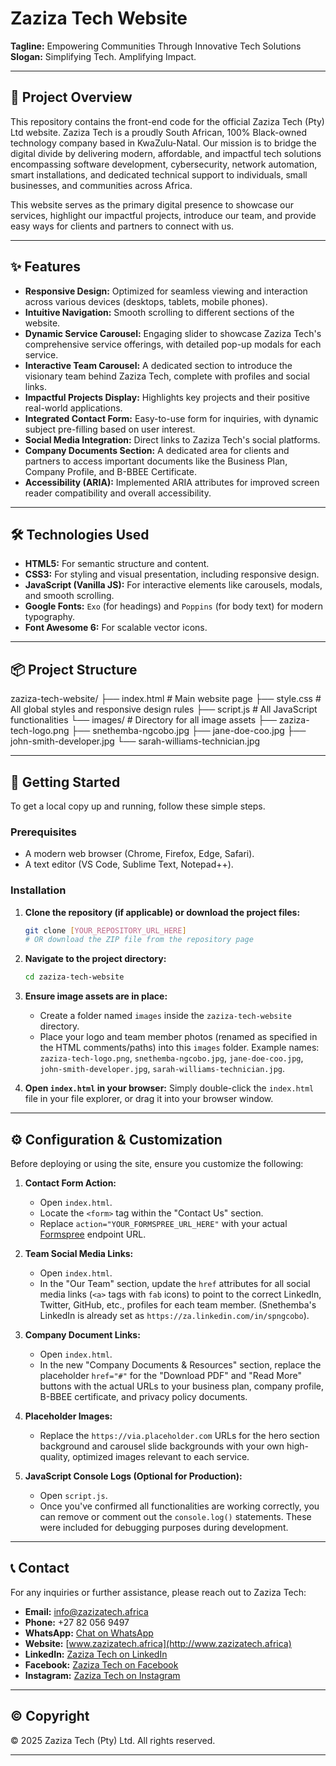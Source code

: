 # Zaziza Tech Website

**Tagline:** Empowering Communities Through Innovative Tech Solutions
**Slogan:** Simplifying Tech. Amplifying Impact.

---

## 🚀 Project Overview

This repository contains the front-end code for the official Zaziza Tech (Pty) Ltd website. Zaziza Tech is a proudly South African, 100% Black-owned technology company based in KwaZulu-Natal. Our mission is to bridge the digital divide by delivering modern, affordable, and impactful tech solutions encompassing software development, cybersecurity, network automation, smart installations, and dedicated technical support to individuals, small businesses, and communities across Africa.

This website serves as the primary digital presence to showcase our services, highlight our impactful projects, introduce our team, and provide easy ways for clients and partners to connect with us.

---

## ✨ Features

* **Responsive Design:** Optimized for seamless viewing and interaction across various devices (desktops, tablets, mobile phones).
* **Intuitive Navigation:** Smooth scrolling to different sections of the website.
* **Dynamic Service Carousel:** Engaging slider to showcase Zaziza Tech's comprehensive service offerings, with detailed pop-up modals for each service.
* **Interactive Team Carousel:** A dedicated section to introduce the visionary team behind Zaziza Tech, complete with profiles and social links.
* **Impactful Projects Display:** Highlights key projects and their positive real-world applications.
* **Integrated Contact Form:** Easy-to-use form for inquiries, with dynamic subject pre-filling based on user interest.
* **Social Media Integration:** Direct links to Zaziza Tech's social platforms.
* **Company Documents Section:** A dedicated area for clients and partners to access important documents like the Business Plan, Company Profile, and B-BBEE Certificate.
* **Accessibility (ARIA):** Implemented ARIA attributes for improved screen reader compatibility and overall accessibility.

---

## 🛠️ Technologies Used

* **HTML5:** For semantic structure and content.
* **CSS3:** For styling and visual presentation, including responsive design.
* **JavaScript (Vanilla JS):** For interactive elements like carousels, modals, and smooth scrolling.
* **Google Fonts:** `Exo` (for headings) and `Poppins` (for body text) for modern typography.
* **Font Awesome 6:** For scalable vector icons.

---

## 📦 Project Structure


zaziza-tech-website/
├── index.html        # Main website page
├── style.css         # All global styles and responsive design rules
├── script.js         # All JavaScript functionalities
└── images/           # Directory for all image assets
├── zaziza-tech-logo.png
├── snethemba-ngcobo.jpg
├── jane-doe-coo.jpg
├── john-smith-developer.jpg
└── sarah-williams-technician.jpg

---

## 🚀 Getting Started

To get a local copy up and running, follow these simple steps.

### Prerequisites

* A modern web browser (Chrome, Firefox, Edge, Safari).
* A text editor (VS Code, Sublime Text, Notepad++).

### Installation

1.  **Clone the repository (if applicable) or download the project files:**
    ```bash
    git clone [YOUR_REPOSITORY_URL_HERE]
    # OR download the ZIP file from the repository page
    ```
2.  **Navigate to the project directory:**
    ```bash
    cd zaziza-tech-website
    ```
3.  **Ensure image assets are in place:**
    * Create a folder named `images` inside the `zaziza-tech-website` directory.
    * Place your logo and team member photos (renamed as specified in the HTML comments/paths) into this `images` folder. Example names: `zaziza-tech-logo.png`, `snethemba-ngcobo.jpg`, `jane-doe-coo.jpg`, `john-smith-developer.jpg`, `sarah-williams-technician.jpg`.

4.  **Open `index.html` in your browser:**
    Simply double-click the `index.html` file in your file explorer, or drag it into your browser window.

---

## ⚙️ Configuration & Customization

Before deploying or using the site, ensure you customize the following:

1.  **Contact Form Action:**
    * Open `index.html`.
    * Locate the `<form>` tag within the "Contact Us" section.
    * Replace `action="YOUR_FORMSPREE_URL_HERE"` with your actual [Formspree](https://formspree.io/) endpoint URL.

2.  **Team Social Media Links:**
    * Open `index.html`.
    * In the "Our Team" section, update the `href` attributes for all social media links (`<a>` tags with `fab` icons) to point to the correct LinkedIn, Twitter, GitHub, etc., profiles for each team member. (Snethemba's LinkedIn is already set as `https://za.linkedin.com/in/spngcobo`).

3.  **Company Document Links:**
    * Open `index.html`.
    * In the new "Company Documents & Resources" section, replace the placeholder `href="#"` for the "Download PDF" and "Read More" buttons with the actual URLs to your business plan, company profile, B-BBEE certificate, and privacy policy documents.

4.  **Placeholder Images:**
    * Replace the `https://via.placeholder.com` URLs for the hero section background and carousel slide backgrounds with your own high-quality, optimized images relevant to each service.

5.  **JavaScript Console Logs (Optional for Production):**
    * Open `script.js`.
    * Once you've confirmed all functionalities are working correctly, you can remove or comment out the `console.log()` statements. These were included for debugging purposes during development.

---

## 📞 Contact

For any inquiries or further assistance, please reach out to Zaziza Tech:

* **Email:** info@zazizatech.africa
* **Phone:** +27 82 056 9497
* **WhatsApp:** [Chat on WhatsApp](https://wa.me/27820569497)
* **Website:** [www.zazizatech.africa](http://www.zazizatech.africa)
* **LinkedIn:** [Zaziza Tech on LinkedIn](https://linkedin.com/company/zazizatech)
* **Facebook:** [Zaziza Tech on Facebook](https://facebook.com/zazizatech)
* **Instagram:** [Zaziza Tech on Instagram](https://instagram.com/zazizatech)

---

## © Copyright

© 2025 Zaziza Tech (Pty) Ltd. All rights reserved.

---

